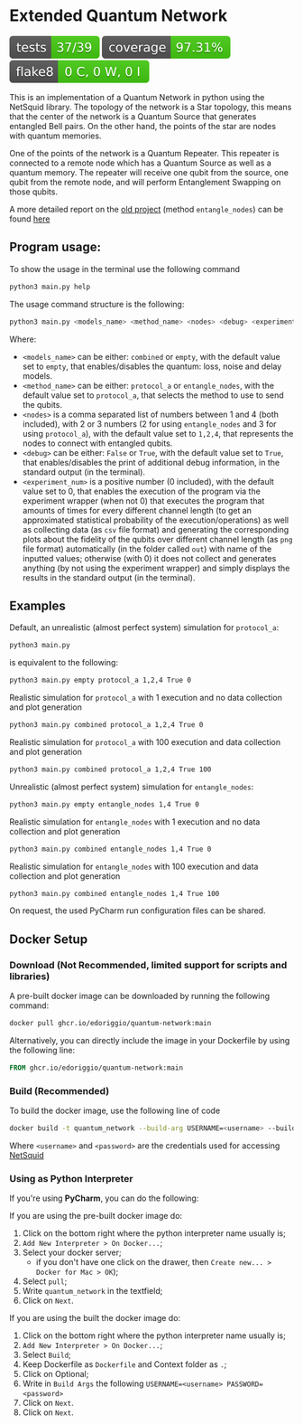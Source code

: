 # Extended Quantum Network
[![Tests Status](./badges/tests-badge.svg?dummy=8484744)](./reports/junit/junit.xml)
[![Coverage Status](./badges/coverage-badge.svg?dummy=8484744)](./reports/coverage/coverage.xml)
[![Flake8 Status](./badges/flake8-badge.svg?dummy=8484744)](./reports/flake8/flake8stats.txt)

This is an implementation of a Quantum Network in python using the NetSquid library. The topology of the network is a Star topology, this means that the center of the network is a Quantum Source that generates entangled Bell pairs. On the other hand, the points of the star are nodes with quantum memories.

One of the points of the network is a Quantum Repeater. This repeater is connected to a remote node which has a Quantum Source as well as a quantum memory. The repeater will receive one qubit from the source, one qubit from the remote node, and will perform Entanglement Swapping on those qubits.

A more detailed report on the [old project](https://github.com/edoriggio/quantum-network) (method `entangle_nodes`) can be found [here](https://github.com/edoriggio/quantum-network/blob/main/docs/report.pdf)

## Program usage:
To show the usage in the terminal use the following command
```bash
python3 main.py help
```
The usage command structure is the following:
```bash
python3 main.py <models_name> <method_name> <nodes> <debug> <experiment_num>
```
Where:
* `<models_name>` can be either: `combined` or `empty`, 
with the default value set to `empty`,
that enables/disables the quantum: loss, noise and delay models.
* `<method_name>` can be either: `protocol_a` or `entangle_nodes`,
with the default value set to `protocol_a`,
that selects the method to use to send the qubits.
* `<nodes>` is a comma separated list of numbers between 1 and 4 (both included), with 2 or 3 numbers
(2 for using `entangle_nodes` and 3 for using `protocol_a`),
with the default value set to `1,2,4`,
that represents the nodes to connect with entangled qubits.
* `<debug>` can be either: `False` or `True`,
with the default value set to `True`,
that enables/disables the print of additional debug information, in the standard output (in the terminal).
* `<experiment_num>` is a positive number (0 included),
with the default value set to 0,
that enables the execution of the program via the experiment wrapper (when not 0) 
that executes the program that amounts of times for every different channel length 
(to get an approximated statistical probability of the execution/operations) as well as
collecting data (as `csv` file format) and 
generating the corresponding plots 
about the fidelity of the qubits over different channel length (as `png` file format) 
automatically (in the folder called `out`) with name of the inputted values;
otherwise (with 0) it does not collect and generates anything (by not using the experiment wrapper) and 
simply displays the results in the standard output (in the terminal).

## Examples
Default, an unrealistic (almost perfect system) simulation for `protocol_a`:
```bash
python3 main.py
```
is equivalent to the following:
```bash
python3 main.py empty protocol_a 1,2,4 True 0
```

Realistic simulation for `protocol_a` with 1 execution and no data collection and plot generation
```bash
python3 main.py combined protocol_a 1,2,4 True 0
```
Realistic simulation for `protocol_a` with 100 execution and data collection and plot generation
```bash
python3 main.py combined protocol_a 1,2,4 True 100
```

Unrealistic (almost perfect system) simulation for `entangle_nodes`:
```bash
python3 main.py empty entangle_nodes 1,4 True 0
```
Realistic simulation for `entangle_nodes` with 1 execution and no data collection and plot generation
```bash
python3 main.py combined entangle_nodes 1,4 True 0
```
Realistic simulation for `entangle_nodes` with 100 execution and data collection and plot generation
```bash
python3 main.py combined entangle_nodes 1,4 True 100
```

On request, the used PyCharm run configuration files can be shared.
## Docker Setup

### Download (Not Recommended, limited support for scripts and libraries)
A pre-built docker image can be downloaded by running the following command:

```bash
docker pull ghcr.io/edoriggio/quantum-network:main
```

Alternatively, you can directly include the image in your Dockerfile by using the following line:

```dockerfile
FROM ghcr.io/edoriggio/quantum-network:main
```

### Build (Recommended)
To build the docker image, use the following line of code

```bash
docker build -t quantum_network --build-arg USERNAME=<username> --build-arg PASSWORD=<password> .
```

Where `<username>` and `<password>` are the credentials used for accessing [NetSquid](https://docs.netsquid.org)

### Using as Python Interpreter
If you're using **PyCharm**, you can do the following:

If you are using the pre-built docker image do:
1. Click on the bottom right where the python interpreter name usually is;
2. `Add New Interpreter > On Docker...`;
3. Select your docker server;
   - if you don't have one click on the drawer, then `Create new... > Docker for Mac > OK`);
4. Select `pull`;
5. Write `quantum_network` in the textfield;
6. Click on `Next`.

If you are using the built the docker image do:
1. Click on the bottom right where the python interpreter name usually is;
2. `Add New Interpreter > On Docker...`;
4. Select `Build`;
5. Keep Dockerfile as `Dockerfile` and Context folder as `.`;
6. Click on Optional;
7. Write in `Build Args` the following `USERNAME=<username> PASSWORD=<password>`
8. Click on `Next`.
9. Click on `Next`.
